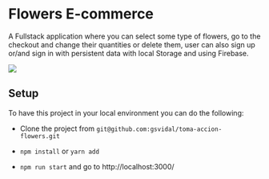 # Flowers E-commerce
A Fullstack application where you can select some type of flowers, go to the checkout and change their quantities or delete them, user can also sign up or/and sign in with persistent data with local Storage and using Firebase.

<a href="https://charming-dusk-1de24b.netlify.app/">
  <img src="https://i.postimg.cc/YSXGWKtj/toma-accion-flowers.png">
</a> 

## Setup

To have this project in your local environment you can do the following:

- Clone the project from ` git@github.com:gsvidal/toma-accion-flowers.git `

- `npm install` or `yarn add`

- `npm run start` and go to http://localhost:3000/
